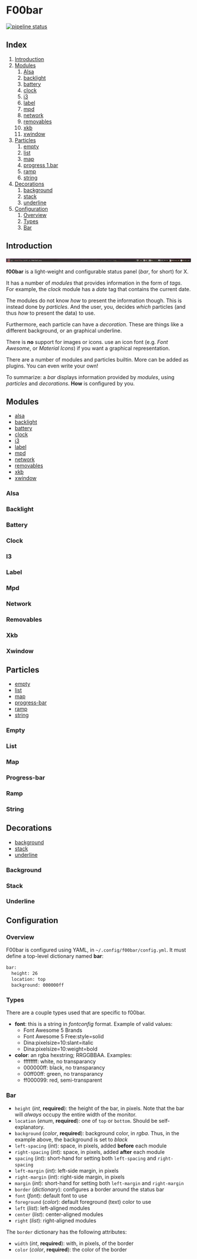 # F00bar

[![pipeline status](https://gitlab.com/dnkl/f00bar/badges/master/pipeline.svg)](https://gitlab.com/dnkl/f00bar/commits/master)


## Index

1. [Introduction](#introduction)
1. [Modules](#modules)
   1. [Alsa](#alsa)
   1. [backlight](#backlight)
   1. [battery](#battery)
   1. [clock](#clock)
   1. [i3](#i3)
   1. [label](#label)
   1. [mpd](#mpd)
   1. [network](#network)
   1. [removables](#removables)
   1. [xkb](#xkb)
   1. [xwindow](#xwindow)
1. [Particles](#particles)
   1. [empty](#empty)
   1. [list](#list)
   1. [map](#map)
   1. [progress  1.bar](#progress_bar)
   1. [ramp](#ramp)
   1. [string](#string)
1. [Decorations](#decorations)
   1. [background](#background)
   1. [stack](#stack)
   1. [underline](#underline)
1. [Configuration](#configuration)
   1. [Overview](#overview)
   1. [Types](#types)
   1. [Bar](#bar)


## Introduction

![screenshot](screenshot.png "Example configuration")

**f00bar** is a light-weight and configurable status panel (_bar_, for
short) for X.

It has a number of _modules_ that provides information in the form of
_tags_. For example, the _clock_ module has a _date_ tag that contains
the current date.

The modules do not know _how_ to present the information though. This
is instead done by _particles_. And the user, you, decides _which_
particles (and thus _how_ to present the data) to use.

Furthermore, each particle can have a _decoration_. These are things
like a different background, or an graphical underline.

There is **no** support for images or icons. use an icon font
(e.g. _Font Awesome_, or _Material Icons_) if you want a graphical
representation.

There are a number of modules and particles builtin. More can be added
as plugins. You can even write your own!

To summarize: a _bar_ displays information provided by _modules_,
using _particles_ and _decorations_. **How** is configured by you.


## Modules

- [alsa](#alsa)
- [backlight](#backlight)
- [battery](#battery)
- [clock](#clock)
- [i3](#i3)
- [label](#label)
- [mpd](#mpd)
- [network](#network)
- [removables](#removables)
- [xkb](#xkb)
- [xwindow](#xwindow)


### Alsa
### Backlight
### Battery
### Clock
### I3
### Label
### Mpd
### Network
### Removables
### Xkb
### Xwindow


## Particles

- [empty](#empty)
- [list](#list)
- [map](#map)
- [progress-bar](#progress_bar)
- [ramp](#ramp)
- [string](#string)


### Empty
### List
### Map
### Progress-bar
### Ramp
### String


## Decorations

- [background](#background)
- [stack](#stack)
- [underline](#underline)


### Background
### Stack
### Underline


## Configuration

### Overview

F00bar is configured using YAML, in `~/.config/f00bar/config.yml`. It
must define a top-level dictionary named **bar**:

    bar:
      height: 26
      location: top
      background: 000000ff



### Types

There are a couple types used that are specific to f00bar.

- **font**: this is a string in _fontconfig_ format. Example of valid values:
  + Font Awesome 5 Brands
  + Font Awesome 5 Free:style=solid
  + Dina:pixelsize=10:slant=italic
  + Dina:pixelsize=10:weight=bold
- **color**: an rgba hexstring; RRGGBBAA. Examples:
  + ffffffff: white, no transparancy
  + 000000ff: black, no transparancy
  + 00ff00ff: green, no transparancy
  + ff000099: red, semi-transparent


### Bar

- `height` (_int_, **required**): the height of the bar, in
  pixels. Note that the bar will _always_ occupy the entire width of
  the monitor.
- `location` (_enum_, **required**): one of `top` or `bottom`. Should
  be self-explanatory.
- `background` (_color_, **required**): background color, in
  _rgba_. Thus, in the example above, the background is set to _black_
- `left-spacing` (_int_): space, in pixels, added **before** each module
- `right-spacing` (_int_): space, in pixels, added **after** each module
- `spacing` (_int_): short-hand for setting both `left-spacing` and
  `right-spacing`
- `left-margin` (_int_): left-side margin, in pixels
- `right-margin` (_int_): right-side margin, in pixels
- `margin` (_int_): short-hand for setting both `left-margin` and
  `right-margin`
- `border` (_dictionary_): configures a border around the status bar
- `font` (_font_): default font to use
- `foreground` (_color_): default foreground (text) color to use
- `left` (_list_): left-aligned modules
- `center` (_list_): center-aligned modules
- `right` (_list_): right-aligned modules

The `border` dictionary has the following attributes:

- `width` (_int_, **required**): with, in pixels, of the border
- `color` (_color_, **required**): the color of the border
